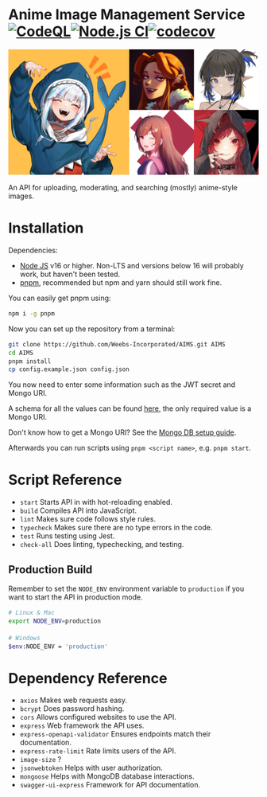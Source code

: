 # Anime Image Management Service [![CodeQL](https://github.com/Weebs-Incorporated/AIMS/actions/workflows/codeql-analysis.yml/badge.svg)](https://github.com/Weebs-Incorporated/AIMS/actions/workflows/codeql-analysis.yml)[![Node.js CI](https://github.com/Weebs-Incorporated/AIMS/actions/workflows/node.js.ci.yml/badge.svg)](https://github.com/Weebs-Incorporated/AIMS/actions/workflows/node.js.ci.yml)[![codecov](https://codecov.io/github/Weebs-Incorporated/AIMS/branch/main/graph/badge.svg?token=IQCUNAQLW4)](https://codecov.io/github/Weebs-Incorporated/AIMS)

![image](./.github/docs/AIMS.png)

An API for uploading, moderating, and searching (mostly) anime-style images.

# Installation

Dependencies:

-   [Node JS](https://nodejs.org/en/) v16 or higher. Non-LTS and versions below 16 will probably work, but haven't been tested.
-   [pnpm](https://pnpm.io/), recommended but npm and yarn should still work fine.

You can easily get pnpm using:

```sh
npm i -g pnpm
```

Now you can set up the repository from a terminal:

```sh
git clone https://github.com/Weebs-Incorporated/AIMS.git AIMS
cd AIMS
pnpm install
cp config.example.json config.json
```

You now need to enter some information such as the JWT secret and Mongo URI.

A schema for all the values can be found [here](.github/config-schema.json), the only required value is a Mongo URI.

Don't know how to get a Mongo URI? See the [Mongo DB setup guide](./.github/docs/MongoDBGuide.md).

Afterwards you can run scripts using `pnpm <script name>`, e.g. `pnpm start`.

# Script Reference

-   `start` Starts API in with hot-reloading enabled.
-   `build` Compiles API into JavaScript.
-   `lint` Makes sure code follows style rules.
-   `typecheck` Makes sure there are no type errors in the code.
-   `test` Runs testing using Jest.
-   `check-all` Does linting, typechecking, and testing.

## Production Build

Remember to set the `NODE_ENV` environment variable to `production` if you want to start the API in production mode.

```sh
# Linux & Mac
export NODE_ENV=production

# Windows
$env:NODE_ENV = 'production'
```

# Dependency Reference

-   `axios` Makes web requests easy.
-   `bcrypt` Does password hashing.
-   `cors` Allows configured websites to use the API.
-   `express` Web framework the API uses.
-   `express-openapi-validator` Ensures endpoints match their documentation.
-   `express-rate-limit` Rate limits users of the API.
-   `image-size` ?
-   `jsonwebtoken` Helps with user authorization.
-   `mongoose` Helps with MongoDB database interactions.
-   `swagger-ui-express` Framework for API documentation.
